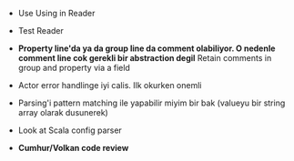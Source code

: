 * Use Using in Reader
* Test Reader

* **Property line'da ya da group line da comment olabiliyor. O nedenle comment line cok gerekli bir abstraction degil**
  Retain comments in group and property via a field
* Actor error handlinge iyi calis. Ilk okurken onemli
* Parsing'i pattern matching ile yapabilir miyim bir bak (valueyu bir string array olarak dusunerek)
* Look at Scala config parser
* **Cumhur/Volkan code review**
